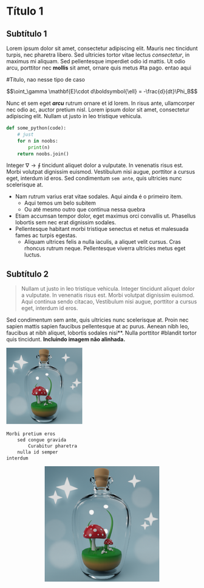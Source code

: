 # Título 1

## Subtítulo 1

Lorem ipsum dolor sit amet, consectetur adipiscing elit. Mauris nec tincidunt turpis, nec pharetra libero. Sed ultricies tortor vitae lectus *consectetur*, in maximus mi aliquam. Sed pellentesque imperdiet odio id mattis. Ut odio arcu, porttitor nec **mollis** sit amet, ornare quis metus #ta pago. entao aqui

#Titulo, nao nesse tipo de caso

$$\oint_\gamma \mathbf{E}\cdot d\boldsymbol{\ell} = -\frac{d}{dt}\Phi_B$$

Nunc et sem eget ***arcu*** rutrum ornare et id lorem. In risus ante, ullamcorper nec odio ac, auctor pretium nisl. Lorem ipsum dolor sit amet, consectetur adipiscing elit. Nullam ut justo in leo tristique vehicula. 

```python
def some_python(code):
    # just
    for n in noobs:
        print(n)
    return noobs.join()
```

Integer $\nabla \to \oint$ tincidunt aliquet dolor a vulputate. In venenatis risus est. Morbi volutpat dignissim euismod. Vestibulum nisi augue, porttitor a cursus eget, interdum id eros. Sed condimentum `sem ante`, quis ultricies nunc scelerisque at. 

* Nam rutrum varius erat vitae sodales.
Aqui ainda é o primeiro item.
	* Aqui temos um belo subitem
	* Ou até mesmo outro
	que continua nessa quebra
* Etiam accumsan tempor dolor, eget maximus orci convallis ut. Phasellus lobortis sem nec erat dignissim sodales. 
* Pellentesque habitant morbi tristique senectus et netus et malesuada fames ac turpis egestas. 
	* Aliquam ultrices felis a nulla iaculis, a aliquet velit cursus. Cras rhoncus rutrum neque. Pellentesque viverra ultricies metus eget luctus.

## Subtítulo 2

> Nullam ut justo in leo tristique vehicula. Integer tincidunt aliquet dolor a vulputate. In venenatis risus est. Morbi volutpat dignissim euismod. 
Aqui continua sendo citacao, Vestibulum nisi augue, porttitor a cursus eget, interdum id eros. 

Sed condimentum sem ante, quis ultricies nunc scelerisque at. Proin nec sapien mattis sapien faucibus pellentesque at ac purus. Aenean nibh leo, faucibus at nibh aliquet, lobortis sodales nisi\**. Nulla porttitor #blandit tortor quis tincidunt. **Incluindo imagem não alinhada.**

<img src = "imgs/jar.png" width = 200>

```
Morbi pretium eros 
    sed congue gravida
        Curabitur pharetra 
    nulla id semper 
interdum
```

<p align = center>
<img src='imgs/jar.png' width = 60%>
</p>